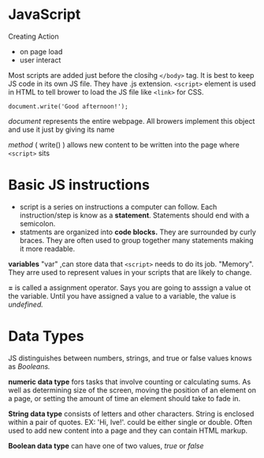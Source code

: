# JavaScript #

Creating Action
- on page load
- user interact

Most scripts are added just before the closihg `</body>` tag. 
It is best to keep JS code in its own JS file. They have .js extension.
`<script>` element is used in HTML to tell brower to load the JS file like `<link>` for CSS. 

`document.write('Good afternoon!');`

*document* represents the entire webpage. All browers implement this object and use it just by giving its name

*method* ( write() ) allows new content to be written into the page where `<script>` sits

# Basic JS instructions #

- script is a series on instructions a computer can follow. Each instruction/step is know as a **statement**. Statements should end with a semicolon.
- statments are organized into **code blocks.** They are surrounded by curly braces. They are often used to group together many statements making it more readable.

**variables** "var" ,can store data that `<script>` needs to do its job. "Memory". They arre used to represent values in your scripts that are likely to change.

**=** is called a assignment operator. Says you are going to asssign a value ot the variable. Until you have assigned a value to a variable, the value is *undefined.*

# Data Types # 
JS distinguishes between numbers, strings, and true or false values knows as *Booleans.*

**numeric data type** fors tasks that involve counting or calculating sums. As well as determining size of the screen, moving the position of an element on a page, or setting the amount of time an element should take to fade in.

**String data type** consists of letters and other characters. String is enclosed within a pair of quotes. EX: 'Hi, Ive!'. could be either single or double. Often used to add new content into a page and they can contain HTML markup.

**Boolean data type** can have one of two values, *true* or *false*